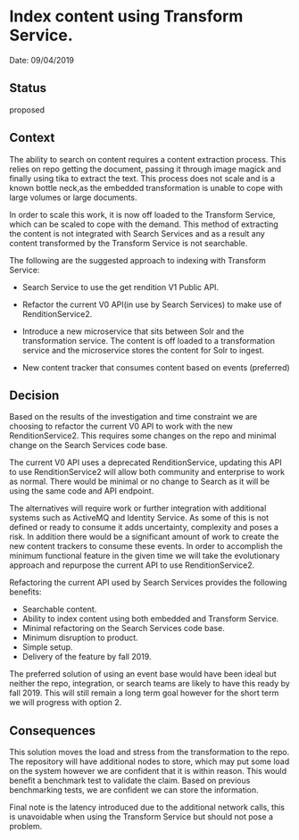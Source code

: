 # Index content using Transform Service.

Date: 09/04/2019

## Status

proposed

## Context

The ability to search on content requires a content extraction process. This relies on repo getting the document, passing it through image magick and finally using tika to extract the text. This process does not scale and is a known bottle neck,as the embedded transformation is unable to cope with large volumes or large documents.

In order to scale this work, it is now off loaded to the Transform Service, which can be scaled to cope with the demand. This method of extracting the content is not integrated with Search Services and as a result any content transformed by the Transform Service is not searchable.

The following are the suggested approach to indexing with Transform Service:

* Search Service to use the get rendition V1 Public API.

* Refactor the current V0 API(in use by Search Services) to make use of RenditionService2.

* Introduce a new microservice that sits between Solr and the transformation service. The content is off loaded to a transformation service and the microservice stores the content for Solr to ingest.

* New content tracker that consumes content based on events (preferred)

## Decision

Based on the results of the investigation and time constraint we are choosing to refactor the current V0 API to work with the new RenditionService2. This requires some changes on the repo and minimal change on the Search Services code base.

The current V0 API uses a deprecated RenditionService, updating this API to use RenditionService2 will allow both community and enterprise to work as normal. There would be minimal or no change to Search as it will be using the same code and API endpoint.

The alternatives will require work or further integration with additional systems such as ActiveMQ and Identity Service. As some of this is not defined or ready to consume it adds uncertainty, complexity and poses a risk.
In addition there would be a significant amount of work to create the new content trackers to consume these events. In order to accomplish the minimum functional feature in the given time we will take the evolutionary approach and repurpose the current API to use RenditionService2.

Refactoring the current API used by Search Services provides the following benefits:
* Searchable content.
* Ability to index content using both embedded and Transform Service.
* Minimal refactoring on the Search Services code base.
* Minimum disruption to product.
* Simple setup.
* Delivery of the feature by fall 2019.

The preferred solution of using an event base would have been ideal but neither the repo, integration, or search teams are likely to have this ready by fall 2019. This will still remain a long term goal however for the short term we will progress with option 2.

## Consequences
This solution moves the load and stress from the transformation to the repo. The repository will have additional nodes to store, which may put some load on the system however we are confident that it is within reason. This would benefit a benchmark test to validate the claim. Based on previous benchmarking tests, we are confident we can store the information.

Final note is the latency introduced due to the additional network calls, this is unavoidable when using the Transform Service but should not pose a problem.
